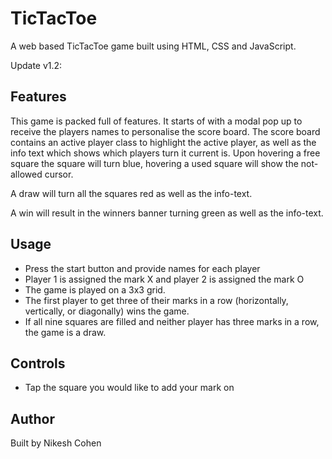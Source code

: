 # TicTacToe

A web based TicTacToe game built using HTML, CSS and JavaScript.

Update v1.2: 

## Features

This game is packed full of features. It starts of with a modal pop up to receive the players names to personalise the score board. The score board contains an active player class to highlight the active player, as well as the info text which shows which players turn it current is. Upon hovering a free square the square will turn blue, hovering a used square will show the not-allowed cursor.

A draw will turn all the squares red as well as the info-text.

A win will result in the winners banner turning green as well as the info-text.

## Usage

- Press the start button and provide names for each player
- Player 1 is assigned the mark X and player 2 is assigned the mark O
- The game is played on a 3x3 grid.
- The first player to get three of their marks in a row (horizontally, vertically, or diagonally) wins the game.
- If all nine squares are filled and neither player has three marks in a row, the game is a draw.

## Controls

- Tap the square you would like to add your mark on

## Author

Built by Nikesh Cohen
